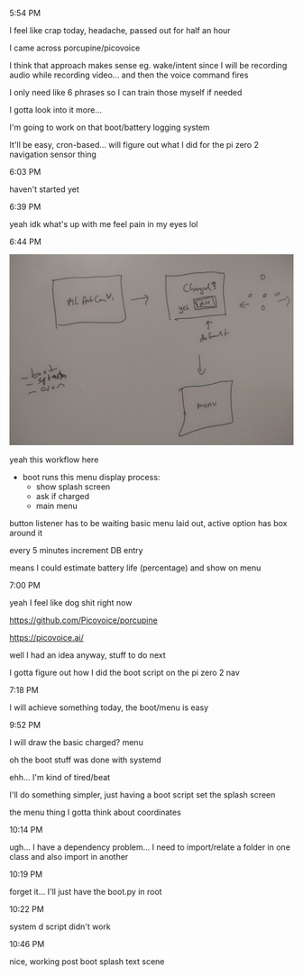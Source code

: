 5:54 PM

I feel like crap today, headache, passed out for half an hour

I came across porcupine/picovoice

I think that approach makes sense eg. wake/intent since I will be recording audio while recording video... and then the voice command fires

I only need like 6 phrases so I can train those myself if needed

I gotta look into it more...

I'm going to work on that boot/battery logging system

It'll be easy, cron-based... will figure out what I did for the pi zero 2 navigation sensor thing

6:03 PM

haven't started yet

6:39 PM

yeah idk what's up with me feel pain in my eyes lol

6:44 PM

<img src="../images/basic-boot-battery-menu.JPG"/>

yeah this workflow here

- boot runs this menu display process:
  - show splash screen
  - ask if charged
  - main menu

button listener has to be waiting
basic menu laid out, active option has box around it

every 5 minutes increment DB entry

means I could estimate battery life (percentage) and show on menu

7:00 PM

yeah I feel like dog shit right now

https://github.com/Picovoice/porcupine

https://picovoice.ai/

well I had an idea anyway, stuff to do next

I gotta figure out how I did the boot script on the pi zero 2 nav

7:18 PM

I will achieve something today, the boot/menu is easy

9:52 PM

I will draw the basic charged? menu

oh the boot stuff was done with systemd

ehh... I'm kind of tired/beat

I'll do something simpler, just having a boot script set the splash screen

the menu thing I gotta think about coordinates

10:14 PM

ugh... I have a dependency problem... I need to import/relate a folder in one class and also import in another

10:19 PM

forget it... I'll just have the boot.py in root

10:22 PM

system d script didn't work

10:46 PM

nice, working post boot splash text scene
